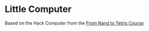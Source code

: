 # Little Computer

Based on the Hack Computer from the [From Nand to Tetris Course](https://www.nand2tetris.org/)
